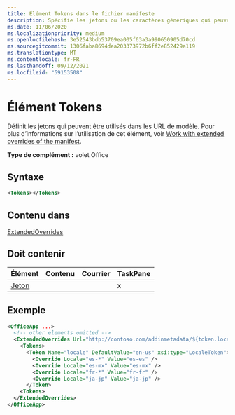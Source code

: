```yaml
---
title: Élément Tokens dans le fichier manifeste
description: Spécifie les jetons ou les caractères génériques qui peuvent être utilisés avec des modèles d’URL dans le manifeste.
ms.date: 11/06/2020
ms.localizationpriority: medium
ms.openlocfilehash: 3e52543bdb53709ea005f63a3a990650905d70cd
ms.sourcegitcommit: 1306faba8694dea203373972b6ff2e852429a119
ms.translationtype: MT
ms.contentlocale: fr-FR
ms.lasthandoff: 09/12/2021
ms.locfileid: "59153508"
---
```

# <a name="tokens-element"></a>Élément Tokens

Définit les jetons qui peuvent être utilisés dans les URL de modèle. Pour plus d’informations sur l’utilisation de cet élément, voir [Work with extended overrides of the manifest](../../develop/extended-overrides.md).

**Type de complément :** volet Office

## <a name="syntax"></a>Syntaxe

```XML
<Tokens></Tokens>
```

## <a name="contained-in"></a>Contenu dans

[ExtendedOverrides](extendedoverrides.md)

## <a name="must-contain"></a>Doit contenir

|Élément|Contenu|Courrier|TaskPane|
|:-----|:-----|:-----|:-----|
|[Jeton](token.md)|||x|

## <a name="example"></a>Exemple

```XML
<OfficeApp ...>
  <!-- other elements omitted -->
  <ExtendedOverrides Url="http://contoso.com/addinmetadata/${token.locale}/extended-manifest-overrides.json">
    <Tokens>
      <Token Name="locale" DefaultValue="en-us" xsi:type="LocaleToken">
        <Override Locale="es-*" Value="es-es" />
        <Override Locale="es-mx" Value="es-mx" />
        <Override Locale="fr-*" Value="fr-fr" />
        <Override Locale="ja-jp" Value="ja-jp" />
      </Token>
    <Tokens>
  </ExtendedOverrides>
</OfficeApp>
```